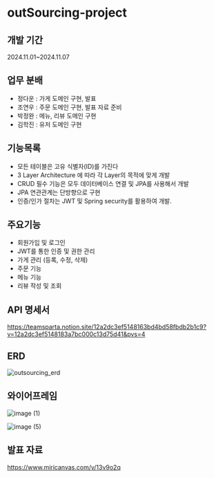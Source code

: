 # outSourcing-project

## 개발 기간
2024.11.01~2024.11.07

## 업무 분배
- 정다운 : 가게 도메인 구현, 발표
- 조연우 : 주문 도메인 구현, 발표 자료 준비
- 박정완 : 메뉴, 리뷰 도메인 구현
- 김학진 : 유저 도메인 구현
  
## 기능목록
- 모든 테이블은 고유 식별자(ID)를 가진다
- 3 Layer Architecture 에 따라 각 Layer의 목적에 맞게 개발
- CRUD 필수 기능은 모두 데이터베이스 연결 및 JPA를 사용해서 개발
- JPA 연관관계는 단방향으로 구현
- 인증/인가 절차는 JWT 및 Spring security를 활용하여 개발.

## 주요기능
- 회원가입 및 로그인
- JWT를 통한 인증 및 권한 관리
- 가게 관리 (등록, 수정, 삭제)
- 주문 기능
- 메뉴 기능
- 리뷰 작성 및 조회

## API 명세서
https://teamsparta.notion.site/12a2dc3ef5148163bd4bd58fbdb2b1c9?v=12a2dc3ef5148183a7bc000c13d75d41&pvs=4

## ERD
![outsourcing_erd](https://github.com/user-attachments/assets/93ec8db2-f5b5-46ed-b71f-8b584929d137)

## 와이어프레임
![image (1)](https://github.com/user-attachments/assets/deece385-b606-490b-90f0-868007b77bab)

![image (5)](https://github.com/user-attachments/assets/aea99981-47df-49a9-9eef-ec593cfd8df0)

## 발표 자료
https://www.miricanvas.com/v/13v9o2q 

